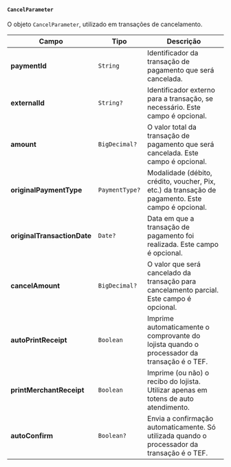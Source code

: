 #### `CancelParameter`

O objeto `CancelParameter`, utilizado em transações de cancelamento.

| Campo                       | Tipo           | Descrição                                                                                          |
|-----------------------------|----------------|----------------------------------------------------------------------------------------------------|
| **paymentId**               | `String`       | Identificador da transação de pagamento que será cancelada.                                        |
| **externalId**              | `String?`      | Identificador externo para a transação, se necessário. Este campo é opcional.                      |
| **amount**                  | `BigDecimal?`  | O valor total da transação de pagamento que será cancelada. Este campo é opcional.                 |
| **originalPaymentType**     | `PaymentType?` | Modalidade (débito, crédito, voucher, Pix, etc.) da transação de pagamento. Este campo é opcional. |
| **originalTransactionDate** | `Date?`        | Data em que a transação de pagamento foi realizada. Este campo é opcional.                         |
| **cancelAmount**            | `BigDecimal?`  | O valor que será cancelado da transação para cancelamento parcial. Este campo é opcional.          |
| **autoPrintReceipt**        | `Boolean`      | Imprime automaticamente o comprovante do lojista quando o processador da transação é o TEF.        |
| **printMerchantReceipt**    | `Boolean`      | Imprime (ou não) o recibo do lojista. Utilizar apenas em totens de auto atendimento.               |
| **autoConfirm**             | `Boolean?`     | Envia a confirmação automaticamente. Só utilizada quando o processador da transação é o TEF.       |
